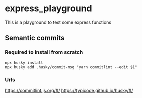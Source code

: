 # express_playground
This is a playground to test some express functions

## Semantic commits
### Required to install from scratch
```
npx husky install
npx husky add .husky/commit-msg "yarn commitlint --edit $1"
```

### Urls
https://commitlint.js.org/#/
https://typicode.github.io/husky/#/


